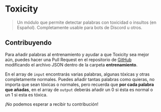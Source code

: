 # Toxicity
> Un módulo que permite detectar palabras con toxicidad o insultos (en Español).
> Completamente usable para bots de Discord u otros.

## Contribuyendo
Para añadir palabras al entrenamiento y ayudar a que Toxicity sea mejor aún, puedes hacer una Pull Request en
el repositorio de [GitHub](https://github.com/Seyronh/toxicity) modificando el archivo JSON dentro de la carpeta **entrenamiento**.

En el array de `input` encontrarás varias palabras, algunas tóxicas y otras completamente normales.
Puedes añadir tantas palabras como quieras, no importa que sean tóxicas o normales, pero recuerda que **por cada palabra que añadas**, en el array de `output` deberás añadir un 0 si ésta es normal o un 1 si esta es tóxica.

¡No podemos esperar a recibir tu contribución!